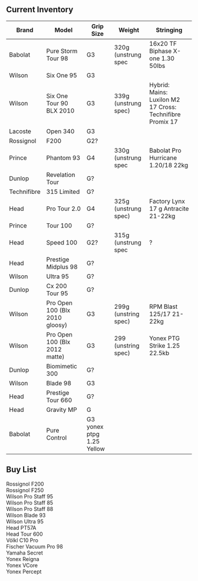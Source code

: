 Current Inventory
-----------------

| Brand | Model | Grip Size | Weight | Stringing | 
| ----- | ----- | --------- | ------ | --------- |
|Babolat | Pure Storm Tour 98 | G3 | 320g (unstrung spec | 16x20 TF Biphase X-one 1.30 50lbs |  
|Wilson | Six One 95| G3 |  
|Wilson | Six One Tour 90 BLX 2010 | G3 | 339g (unstrung spec) | Hybrid: Mains: Luxilon M2 17 Cross: Technifibre Promix 17 | 
|Lacoste | Open 340 | G3  
|Rossignol | F200 | G2?  
|Prince | Phantom 93 | G4 | 330g (unstrung spec | Babolat Pro Hurricane 1.20/18 22kg | 
|Dunlop | Revelation Tour | G?  
|Technifibre | 315 Limited | G?  
|Head |Pro Tour 2.0 | G4 | 325g (unstrung spec) | Factory Lynx 17 g Antracite 21-22kg |
|Prince |Tour 100 |G?  
|Head | Speed 100 | G2? | 315g (unstrung spec | ? |  
|Head | Prestige Midplus 98 | G?  
|Wilson | Ultra 95 | G?  
|Dunlop | Cx 200 Tour 95 | G?  
|Wilson |Pro Open 100 (Blx 2010 gloosy) | G3 | 299g (unstring spec) | RPM Blast 125/17 21-22kg |
|Wilson |Pro Open 100 (Blx 2012 matte) | G3 | 299 (unstring spec) | Yonex PTG Strike 1.25 22.5kb |
|Dunlop | Biomimetic 300 | G?  
|Wilson | Blade 98 | G3  
|Head | Prestige Tour 660 | G?  
|Head | Gravity MP | G
|Babolat| Pure Control | G3 yonex ptpg 1.25 Yellow

Buy List
---------

Rossignol F200  
Rossignol F250  
Wilson Pro Staff 95  
Wilson Pro Staff 85  
Wilson Pro Staff 88  
Wilson Blade 93  
Wilson Ultra 95  
Head PT57A  
Head Tour 600  
Völkl C10 Pro  
Fischer Vacuum Pro 98  
Yamaha Secret  
Yonex Reigna  
Yonex VCore  
Yonex Percept  


